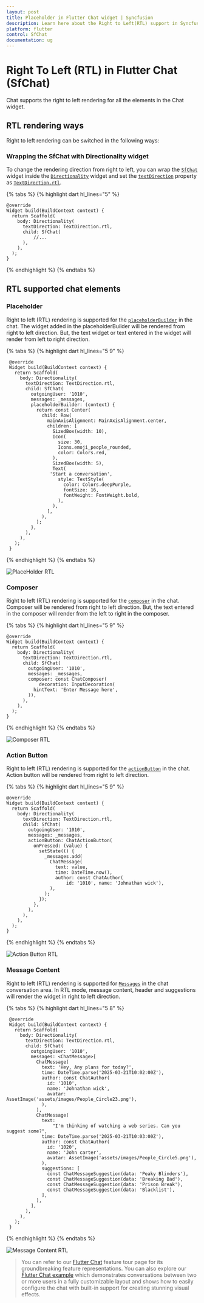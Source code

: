 ```yaml
---
layout: post
title: Placeholder in Flutter Chat widget | Syncfusion
description: Learn here about the Right to Left(RTL) support in Syncfusion Flutter Chat (SfChat) widget and more.
platform: flutter
control: SfChat
documentation: ug
---
```


# Right To Left (RTL) in Flutter Chat (SfChat)

Chat supports the right to left rendering for all the elements in the Chat widget.

## RTL rendering ways

Right to left rendering can be switched in the following ways:

### Wrapping the SfChat with Directionality widget

To change the rendering direction from right to left, you can wrap the [`SfChat`](https://pub.dev/documentation/syncfusion_flutter_chat/latest/chat/SfChat-class.html) widget inside the [`Directionality`](https://api.flutter.dev/flutter/widgets/Directionality-class.html) widget and set the [`textDirection`](https://api.flutter.dev/flutter/widgets/Directionality/textDirection.html) property as [`TextDirection.rtl`](https://api.flutter.dev/flutter/dart-ui/TextDirection.html).

{% tabs %}
{% highlight dart hl_lines="5" %}

    @override
    Widget build(BuildContext context) {
      return Scaffold(
        body: Directionality(
          textDirection: TextDirection.rtl,
          child: SfChat(
              //...
          ),
        ),
      );
    }

{% endhighlight %}
{% endtabs %}


## RTL supported chat elements

### Placeholder

Right to left (RTL) rendering is supported for the [`placeholderBuilder`](https://pub.dev/documentation/syncfusion_flutter_chat/latest/chat/SfChat/placeholderBuilder.html) in the chat. The widget added in the placeholderBuilder will be rendered from right to left direction. But, the text widget or text entered in the widget will render from left to right direction.

{% tabs %}
{% highlight dart hl_lines="5 9" %}

     @override
     Widget build(BuildContext context) {
       return Scaffold(
         body: Directionality(
           textDirection: TextDirection.rtl,
           child: SfChat(
             outgoingUser: '1010',
             messages: _messages,
             placeholderBuilder: (context) {
               return const Center(
                 child: Row(
                   mainAxisAlignment: MainAxisAlignment.center,
                   children: [
                     SizedBox(width: 10),
                     Icon(
                       size: 30,
                       Icons.emoji_people_rounded,
                       color: Colors.red,
                     ),
                     SizedBox(width: 5),
                     Text(
                    'Start a conversation',
                       style: TextStyle(
                         color: Colors.deepPurple,
                         fontSize: 16,
                         fontWeight: FontWeight.bold,
                       ),
                     ),
                   ],
                 ),
               );
             },
           ),
         ),
       );
     } 

{% endhighlight %}
{% endtabs %}


![PlaceHolder RTL](images/rtl/placeholder_rtl.png)

### Composer

Right to left (RTL) rendering is supported for the [`composer`](https://pub.dev/documentation/syncfusion_flutter_chat/latest/chat/SfChat/composer.html) in the chat. Composer will be rendered from right to left direction. But, the text entered in the composer will render from the left to right in the composer.

{% tabs %}
{% highlight dart hl_lines="5 9" %}

    @override
    Widget build(BuildContext context) {
      return Scaffold(
        body: Directionality(
          textDirection: TextDirection.rtl,
          child: SfChat(
            outgoingUser: '1010',
            messages: _messages,
            composer: const ChatComposer(
                decoration: InputDecoration(
              hintText: 'Enter Message here',
            )),
          ),
        ),
      );
    }  

{% endhighlight %}
{% endtabs %}


![Composer RTL](images/rtl/composer_rtl.png)


### Action Button

Right to left (RTL) rendering is supported for the [`actionButton`](https://pub.dev/documentation/syncfusion_flutter_chat/latest/chat/SfChat/actionButton.html) in the chat. Action button will be rendered from right to left direction.

{% tabs %}
{% highlight dart hl_lines="5 9" %}

    @override
    Widget build(BuildContext context) {
      return Scaffold(
        body: Directionality(
          textDirection: TextDirection.rtl,
          child: SfChat(
            outgoingUser: '1010',
            messages: _messages,
            actionButton: ChatActionButton(
              onPressed: (value) {
                setState(() {
                  _messages.add(
                    ChatMessage(
                      text: value,
                      time: DateTime.now(),
                      author: const ChatAuthor(
                          id: '1010', name: 'Johnathan wick'),
                    ),
                  );
                });
              },
            ),
          ),
        ),
      );
    }  

{% endhighlight %}
{% endtabs %}

![Action Button RTL](images/rtl/action_button_rtl.gif)


### Message Content

Right to left (RTL) rendering is supported for [`Messages`](https://pub.dev/documentation/syncfusion_flutter_chat/latest/chat/ChatMessage-class.html) in the chat conversation area. In RTL mode, message content, header and suggestions will render the widget in right to left direction.

{% tabs %}
{% highlight dart hl_lines="5 8" %}

     @override
     Widget build(BuildContext context) {
       return Scaffold(
         body: Directionality(
           textDirection: TextDirection.rtl,
           child: SfChat(
             outgoingUser: '1010',
             messages: <ChatMessage>[
               ChatMessage(
                 text: 'Hey, Any plans for today?',
                 time: DateTime.parse('2025-03-21T10:02:00Z'),
                 author: const ChatAuthor(
                   id: '1010',
                   name: 'Johnathan wick',
                   avatar: AssetImage('assets/images/People_Circle23.png'),
                 ),
               ),
               ChatMessage(
                 text:
                     "I'm thinking of watching a web series. Can you suggest some?",
                 time: DateTime.parse('2025-03-21T10:03:00Z'),
                 author: const ChatAuthor(
                   id: '1020',
                   name: 'John carter',
                   avatar: AssetImage('assets/images/People_Circle5.png'),
                 ),
                 suggestions: [
                   const ChatMessageSuggestion(data: 'Peaky Blinders'),
                   const ChatMessageSuggestion(data: 'Breaking Bad'),
                   const ChatMessageSuggestion(data: 'Prison Break'),
                   const ChatMessageSuggestion(data: 'Blacklist'),
                 ],
               ),
             ],
           ),
         ),
       );
     }

{% endhighlight %}
{% endtabs %}

![Message Content RTL](images/rtl/message_content_rtl.png)

>You can refer to our [Flutter Chat](https://www.syncfusion.com/flutter-widgets/flutter-chat) feature tour page for its groundbreaking feature representations. You can also explore our [Flutter Chat example](https://flutter.syncfusion.com/#/chat/getting-started) which demonstrates conversations between two or more users in a fully customizable layout and shows how to easily configure the chat with built-in support for creating stunning visual effects.